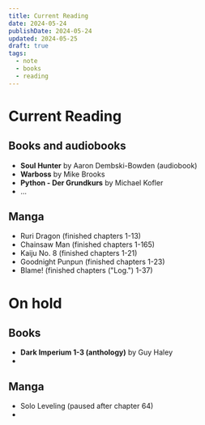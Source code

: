 ```yaml
---
title: Current Reading
date: 2024-05-24
publishDate: 2024-05-24
updated: 2024-05-25
draft: true
tags:
  - note
  - books
  - reading
---
```

 
# Current Reading

## Books and audiobooks

- **Soul Hunter** by Aaron Dembski-Bowden (audiobook)
- **Warboss** by Mike Brooks
- **Python - Der Grundkurs** by Michael Kofler
- ...

## Manga

- Ruri Dragon (finished chapters 1-13)
- Chainsaw Man (finished chapters 1-165)
- Kaiju No. 8 (finished chapters 1-21)
- Goodnight Punpun (finished chapters 1-23)
- Blame! (finished chapters ("Log.") 1-37)


# On hold

## Books

- **Dark Imperium 1-3 (anthology)** by Guy Haley
- 

## Manga

- Solo Leveling (paused after chapter 64)
- 
